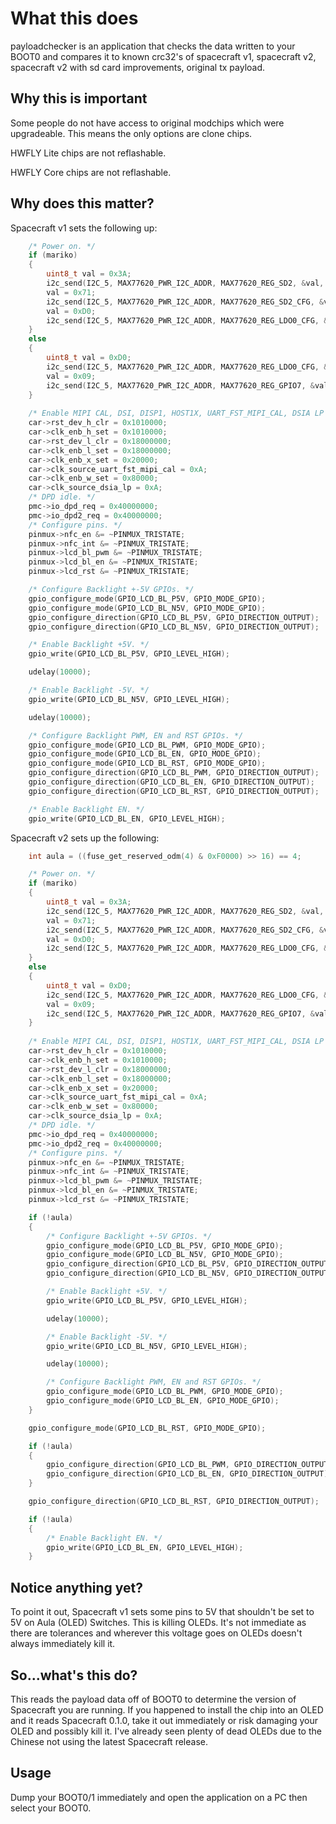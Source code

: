 # What this does

payloadchecker is an application that checks the data written to your BOOT0 and compares it to known crc32's of spacecraft v1, spacecraft v2, spacecraft v2 with sd card improvements, original tx payload.

## Why this is important

Some people do not have access to original modchips which were upgradeable. This means the only options are clone chips.

HWFLY Lite chips are not reflashable.

HWFLY Core chips are not reflashable.

## Why does this matter?

Spacecraft v1 sets the following up:

```cpp
    /* Power on. */
    if (mariko)
    {
        uint8_t val = 0x3A;
        i2c_send(I2C_5, MAX77620_PWR_I2C_ADDR, MAX77620_REG_SD2, &val, 1);
        val = 0x71;
        i2c_send(I2C_5, MAX77620_PWR_I2C_ADDR, MAX77620_REG_SD2_CFG, &val, 1);
        val = 0xD0;
        i2c_send(I2C_5, MAX77620_PWR_I2C_ADDR, MAX77620_REG_LDO0_CFG, &val, 1);
    }
    else
    {
        uint8_t val = 0xD0;
        i2c_send(I2C_5, MAX77620_PWR_I2C_ADDR, MAX77620_REG_LDO0_CFG, &val, 1);
        val = 0x09;
        i2c_send(I2C_5, MAX77620_PWR_I2C_ADDR, MAX77620_REG_GPIO7, &val, 1);
    }
    
    /* Enable MIPI CAL, DSI, DISP1, HOST1X, UART_FST_MIPI_CAL, DSIA LP clocks. */
    car->rst_dev_h_clr = 0x1010000;
    car->clk_enb_h_set = 0x1010000;
    car->rst_dev_l_clr = 0x18000000;
    car->clk_enb_l_set = 0x18000000;
    car->clk_enb_x_set = 0x20000;
    car->clk_source_uart_fst_mipi_cal = 0xA;
    car->clk_enb_w_set = 0x80000;
    car->clk_source_dsia_lp = 0xA;
    /* DPD idle. */
    pmc->io_dpd_req = 0x40000000;
    pmc->io_dpd2_req = 0x40000000;
    /* Configure pins. */
    pinmux->nfc_en &= ~PINMUX_TRISTATE;
    pinmux->nfc_int &= ~PINMUX_TRISTATE;
    pinmux->lcd_bl_pwm &= ~PINMUX_TRISTATE;
    pinmux->lcd_bl_en &= ~PINMUX_TRISTATE;
    pinmux->lcd_rst &= ~PINMUX_TRISTATE;

    /* Configure Backlight +-5V GPIOs. */
    gpio_configure_mode(GPIO_LCD_BL_P5V, GPIO_MODE_GPIO);
    gpio_configure_mode(GPIO_LCD_BL_N5V, GPIO_MODE_GPIO);
    gpio_configure_direction(GPIO_LCD_BL_P5V, GPIO_DIRECTION_OUTPUT);
    gpio_configure_direction(GPIO_LCD_BL_N5V, GPIO_DIRECTION_OUTPUT);

    /* Enable Backlight +5V. */
    gpio_write(GPIO_LCD_BL_P5V, GPIO_LEVEL_HIGH); 

    udelay(10000);

    /* Enable Backlight -5V. */
    gpio_write(GPIO_LCD_BL_N5V, GPIO_LEVEL_HIGH); 

    udelay(10000);

    /* Configure Backlight PWM, EN and RST GPIOs. */
    gpio_configure_mode(GPIO_LCD_BL_PWM, GPIO_MODE_GPIO);
    gpio_configure_mode(GPIO_LCD_BL_EN, GPIO_MODE_GPIO);
    gpio_configure_mode(GPIO_LCD_BL_RST, GPIO_MODE_GPIO);    
    gpio_configure_direction(GPIO_LCD_BL_PWM, GPIO_DIRECTION_OUTPUT);
    gpio_configure_direction(GPIO_LCD_BL_EN, GPIO_DIRECTION_OUTPUT);
    gpio_configure_direction(GPIO_LCD_BL_RST, GPIO_DIRECTION_OUTPUT);

    /* Enable Backlight EN. */
    gpio_write(GPIO_LCD_BL_EN, GPIO_LEVEL_HIGH);
```
Spacecraft v2 sets up the following:
```cpp
    int aula = ((fuse_get_reserved_odm(4) & 0xF0000) >> 16) == 4;

    /* Power on. */
    if (mariko)
    {
        uint8_t val = 0x3A;
        i2c_send(I2C_5, MAX77620_PWR_I2C_ADDR, MAX77620_REG_SD2, &val, 1);
        val = 0x71;
        i2c_send(I2C_5, MAX77620_PWR_I2C_ADDR, MAX77620_REG_SD2_CFG, &val, 1);
        val = 0xD0;
        i2c_send(I2C_5, MAX77620_PWR_I2C_ADDR, MAX77620_REG_LDO0_CFG, &val, 1);
    }
    else
    {
        uint8_t val = 0xD0;
        i2c_send(I2C_5, MAX77620_PWR_I2C_ADDR, MAX77620_REG_LDO0_CFG, &val, 1);
        val = 0x09;
        i2c_send(I2C_5, MAX77620_PWR_I2C_ADDR, MAX77620_REG_GPIO7, &val, 1);
    }
    
    /* Enable MIPI CAL, DSI, DISP1, HOST1X, UART_FST_MIPI_CAL, DSIA LP clocks. */
    car->rst_dev_h_clr = 0x1010000;
    car->clk_enb_h_set = 0x1010000;
    car->rst_dev_l_clr = 0x18000000;
    car->clk_enb_l_set = 0x18000000;
    car->clk_enb_x_set = 0x20000;
    car->clk_source_uart_fst_mipi_cal = 0xA;
    car->clk_enb_w_set = 0x80000;
    car->clk_source_dsia_lp = 0xA;
    /* DPD idle. */
    pmc->io_dpd_req = 0x40000000;
    pmc->io_dpd2_req = 0x40000000;
    /* Configure pins. */
    pinmux->nfc_en &= ~PINMUX_TRISTATE;
    pinmux->nfc_int &= ~PINMUX_TRISTATE;
    pinmux->lcd_bl_pwm &= ~PINMUX_TRISTATE;
    pinmux->lcd_bl_en &= ~PINMUX_TRISTATE;
    pinmux->lcd_rst &= ~PINMUX_TRISTATE;

    if (!aula)
    {
	    /* Configure Backlight +-5V GPIOs. */
	    gpio_configure_mode(GPIO_LCD_BL_P5V, GPIO_MODE_GPIO);
	    gpio_configure_mode(GPIO_LCD_BL_N5V, GPIO_MODE_GPIO);
	    gpio_configure_direction(GPIO_LCD_BL_P5V, GPIO_DIRECTION_OUTPUT);
	    gpio_configure_direction(GPIO_LCD_BL_N5V, GPIO_DIRECTION_OUTPUT);

	    /* Enable Backlight +5V. */
	    gpio_write(GPIO_LCD_BL_P5V, GPIO_LEVEL_HIGH); 

	    udelay(10000);

	    /* Enable Backlight -5V. */
	    gpio_write(GPIO_LCD_BL_N5V, GPIO_LEVEL_HIGH); 

	    udelay(10000);

	    /* Configure Backlight PWM, EN and RST GPIOs. */
	    gpio_configure_mode(GPIO_LCD_BL_PWM, GPIO_MODE_GPIO);
	    gpio_configure_mode(GPIO_LCD_BL_EN, GPIO_MODE_GPIO);
    }

    gpio_configure_mode(GPIO_LCD_BL_RST, GPIO_MODE_GPIO);

    if (!aula)
    {
	    gpio_configure_direction(GPIO_LCD_BL_PWM, GPIO_DIRECTION_OUTPUT);
	    gpio_configure_direction(GPIO_LCD_BL_EN, GPIO_DIRECTION_OUTPUT);
    }

    gpio_configure_direction(GPIO_LCD_BL_RST, GPIO_DIRECTION_OUTPUT);

    if (!aula)
    {
	    /* Enable Backlight EN. */
	    gpio_write(GPIO_LCD_BL_EN, GPIO_LEVEL_HIGH);
    }
```
## Notice anything yet?
To point it out, Spacecraft v1 sets some pins to 5V that shouldn't be set to 5V on Aula (OLED) Switches. This is killing OLEDs. It's not immediate as there are tolerances and wherever this voltage goes on OLEDs doesn't always immediately kill it.


## So...what's this do?

This reads the payload data off of BOOT0 to determine the version of Spacecraft you are running. If you happened to install the chip into an OLED and it reads Spacecraft 0.1.0, take it out immediately or risk damaging your OLED and possibly kill it. I've already seen plenty of dead OLEDs due to the Chinese not using the latest Spacecraft release.

## Usage
Dump your BOOT0/1 immediately and open the application on a PC then select your BOOT0. 
